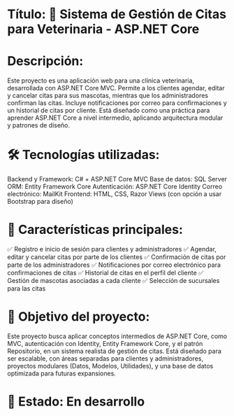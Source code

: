 # Título: 🐾 Sistema de Gestión de Citas para Veterinaria - ASP.NET Core

# Descripción:
Este proyecto es una aplicación web para una clínica veterinaria, desarrollada con ASP.NET Core MVC. Permite a los clientes agendar, editar y cancelar citas para sus mascotas, mientras que los administradores confirman las citas. Incluye notificaciones por correo para confirmaciones y un historial de citas por cliente. Está diseñado como una práctica para aprender ASP.NET Core a nivel intermedio, aplicando arquitectura modular y patrones de diseño.

# 🛠️ Tecnologías utilizadas:
Backend y Framework: C# + ASP.NET Core MVC
Base de datos: SQL Server
ORM: Entity Framework Core
Autenticación: ASP.NET Core Identity
Correo electrónico: MailKit
Frontend: HTML, CSS, Razor Views (con opción a usar Bootstrap para diseño)

# 📌 Características principales:
✅ Registro e inicio de sesión para clientes y administradores
✅ Agendar, editar y cancelar citas por parte de los clientes
✅ Confirmación de citas por parte de los administradores
✅ Notificaciones por correo electrónico para confirmaciones de citas
✅ Historial de citas en el perfil del cliente
✅ Gestión de mascotas asociadas a cada cliente
✅ Selección de sucursales para las citas

# 🚀 Objetivo del proyecto:
Este proyecto busca aplicar conceptos intermedios de ASP.NET Core, como MVC, autenticación con Identity, Entity Framework Core, y el patrón Repositorio, en un sistema realista de gestión de citas. Está diseñado para ser escalable, con áreas separadas para clientes y administradores, proyectos modulares (Datos, Modelos, Utilidades), y una base de datos optimizada para futuras expansiones.

# 📌 Estado: En desarrollo
